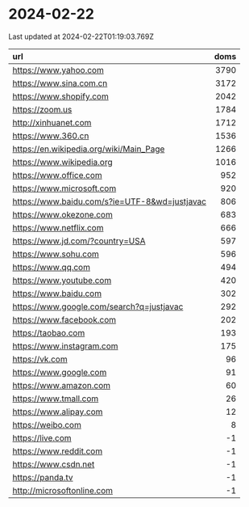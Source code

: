 # 2024-02-22

<!-- BEGIN -->
Last updated at 2024-02-22T01:19:03.769Z

url | doms
:- | -:
https://www.yahoo.com | 3790
https://www.sina.com.cn | 3172
https://www.shopify.com | 2042
https://zoom.us | 1784
http://xinhuanet.com | 1712
https://www.360.cn | 1536
https://en.wikipedia.org/wiki/Main_Page | 1266
https://www.wikipedia.org | 1016
https://www.office.com | 952
https://www.microsoft.com | 920
https://www.baidu.com/s?ie=UTF-8&wd=justjavac | 806
https://www.okezone.com | 683
https://www.netflix.com | 666
https://www.jd.com/?country=USA | 597
https://www.sohu.com | 596
https://www.qq.com | 494
https://www.youtube.com | 420
https://www.baidu.com | 302
https://www.google.com/search?q=justjavac | 292
https://www.facebook.com | 202
https://taobao.com | 193
https://www.instagram.com | 175
https://vk.com | 96
https://www.google.com | 91
https://www.amazon.com | 60
https://www.tmall.com | 26
https://www.alipay.com | 12
https://weibo.com | 8
https://live.com | -1
https://www.reddit.com | -1
https://www.csdn.net | -1
https://panda.tv | -1
http://microsoftonline.com | -1
<!-- END -->
